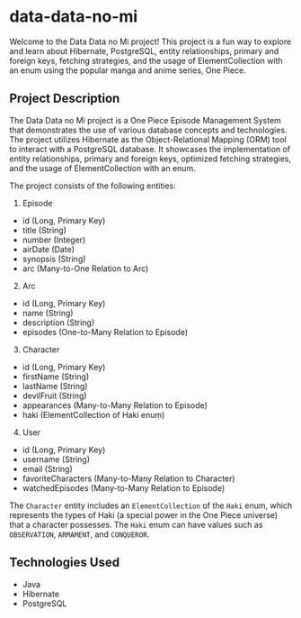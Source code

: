 # data-data-no-mi

Welcome to the Data Data no Mi project! This project is a fun way to explore and learn about Hibernate, PostgreSQL, entity relationships, primary and foreign keys, fetching strategies, and the usage of ElementCollection with an enum using the popular manga and anime series, One Piece.

## Project Description

The Data Data no Mi project is a One Piece Episode Management System that demonstrates the use of various database concepts and technologies. The project utilizes Hibernate as the Object-Relational Mapping (ORM) tool to interact with a PostgreSQL database. It showcases the implementation of entity relationships, primary and foreign keys, optimized fetching strategies, and the usage of ElementCollection with an enum.

The project consists of the following entities:

1. Episode
  - id (Long, Primary Key)
  - title (String)
  - number (Integer)
  - airDate (Date)
  - synopsis (String)
  - arc (Many-to-One Relation to Arc)

2. Arc
  - id (Long, Primary Key)
  - name (String)
  - description (String)
  - episodes (One-to-Many Relation to Episode)

3. Character
  - id (Long, Primary Key)
  - firstName (String)
  - lastName (String)
  - devilFruit (String)
  - appearances (Many-to-Many Relation to Episode)
  - haki (ElementCollection of Haki enum)

4. User
  - id (Long, Primary Key)
  - username (String)
  - email (String)
  - favoriteCharacters (Many-to-Many Relation to Character)
  - watchedEpisodes (Many-to-Many Relation to Episode)

The `Character` entity includes an `ElementCollection` of the `Haki` enum, which represents the types of Haki (a special power in the One Piece universe) that a character possesses. The `Haki` enum can have values such as `OBSERVATION`, `ARMAMENT`, and `CONQUEROR`.

## Technologies Used

- Java
- Hibernate
- PostgreSQL
